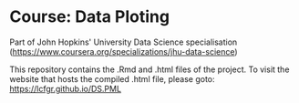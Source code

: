 # Course: Data Ploting
Part of John Hopkins' University Data Science specialisation (https://www.coursera.org/specializations/jhu-data-science)

This repository contains the .Rmd and .html files of the project. To visit the website that hosts the compiled .html file, please goto:
https://lcfgr.github.io/DS.PML
